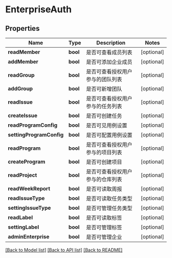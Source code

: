 # EnterpriseAuth

## Properties

Name | Type | Description | Notes
------------ | ------------- | ------------- | -------------
**readMember** | **bool** | 是否可查看成员列表 | [optional] 
**addMember** | **bool** | 是否可添加企业成员 | [optional] 
**readGroup** | **bool** | 是否可查看授权用户参与的团队列表 | [optional] 
**addGroup** | **bool** | 是否可新增团队 | [optional] 
**readIssue** | **bool** | 是否可查看授权用户参与的任务列表 | [optional] 
**createIssue** | **bool** | 是否可创建任务 | [optional] 
**readProgramConfig** | **bool** | 是否可见用例设置 | [optional] 
**settingProgramConfig** | **bool** | 是否可配置用例设置 | [optional] 
**readProgram** | **bool** | 是否可查看授权用户参与的项目列表 | [optional] 
**createProgram** | **bool** | 是否可创建项目 | [optional] 
**readProject** | **bool** | 是否可查看授权用户参与的仓库列表 | [optional] 
**readWeekReport** | **bool** | 是否可读取周报 | [optional] 
**readIssueType** | **bool** | 是否可读取任务类型 | [optional] 
**settingIssueType** | **bool** | 是否可管理任务类型 | [optional] 
**readLabel** | **bool** | 是否可读取标签 | [optional] 
**settingLabel** | **bool** | 是否可管理标签 | [optional] 
**adminEnterprise** | **bool** | 是否可管理企业 | [optional] 

[[Back to Model list]](../../README.md#documentation-for-models) [[Back to API list]](../../README.md#documentation-for-api-endpoints) [[Back to README]](../../README.md)


